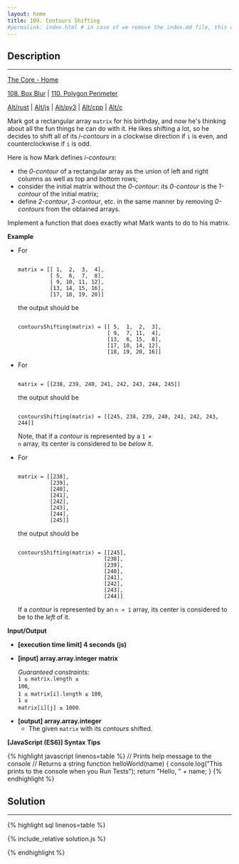 ```yaml
---
layout: home
title: 109. Contours Shifting
#permalink: index.html # in case of we remove the index.md file, this doc will be the index page
---
```


<div class="row">
<div class="columnStmt" markdown="1">

## Description

---

[The Core - Home](../../code-signal-arcade-thecore/README.html)

[108. Box Blur](../108_boxBlur/README.html) | [110. Polygon Perimeter](../110_polygonPerimeter/README.html)

[Alt/rust](./Alt_rust/README.md) | [Alt/js](./Alt_js/README.html) | [Alt/py3](./Alt_py3/README.md) | [Alt/cpp](./Alt_cpp/README.md) | [Alt/c](./Alt_c/README.md)

Mark got a rectangular array <code>matrix</code> for his birthday, and now he's thinking about all the fun things he can do with it. He likes shifting a lot, so he decides to shift all of its _i-contours_ in a clockwise direction if <code>i</code> is even, and counterclockwise if <code>i</code> is odd.

Here is how Mark defines _i-contours_:

- the _0-contour_ of a rectangular array as the union of left and right columns as well as top and bottom rows;
- consider the initial matrix without the _0-contour_: its _0-contour_ is the _1-contour_ of the initial matrix;
- define _2-contour_, _3-contour_, etc. in the same manner by removing _0-contours_ from the obtained arrays.

Implement a function that does exactly what Mark wants to do to his matrix.

**Example**

- For

  <code type='preformat'>
  matrix = [[ 1,  2,  3,  4],
            [ 5,  6,  7,  8],
            [ 9, 10, 11, 12],
            [13, 14, 15, 16],
            [17, 18, 19, 20]]
  </code>

  the output should be

  <code type='preformat'>
  contoursShifting(matrix) = [[ 5,  1,  2,  3],
                              [ 9,  7, 11,  4],
                              [13,  6, 15,  8],
                              [17, 10, 14, 12],
                              [18, 19, 20, 16]]
  </code>

- For

  <code type='preformat'>
  matrix = [[238, 239, 240, 241, 242, 243, 244, 245]]
  </code>

  the output should be

  <code type='preformat'>
  contoursShifting(matrix) = [[245, 238, 239, 240, 241, 242, 243, 244]]
  </code>

  Note, that if a _contour_ is represented by a <code>1 × n</code> array, its center is considered to be _below_ it.

- For

  <code type='preformat'>
  matrix = [[238],
            [239],
            [240],
            [241],
            [242],
            [243],
            [244],
            [245]]
  </code>

  the output should be

  <code type='preformat'>
  contoursShifting(matrix) = [[245],
                             [238],
                             [239],
                             [240],
                             [241],
                             [242],
                             [243],
                             [244]]
  </code>

  If a _contour_ is represented by an <code>n × 1</code> array, its center is considered to be to the _left_ of it.

**Input/Output**

- **[execution time limit] 4 seconds (js)**

- **[input] array.array.integer matrix**

  _Guaranteed constraints:_<br>
  <code>1 ≤ matrix.length ≤ 100</code>,<br>
  <code>1 ≤ matrix[i].length ≤ 100</code>,<br>
  <code>1 ≤ matrix[i][j] ≤ 1000</code>.

* **[output] array.array.integer**
  - The given <code>matrix</code> with its _contours_ shifted.

**[JavaScript (ES6)] Syntax Tips**

{% highlight javascript linenos=table %}
// Prints help message to the console
// Returns a string
function helloWorld(name) {
console.log("This prints to the console when you Run Tests");
return "Hello, " + name;
}
{% endhighlight %}

</div>
<div class="columnSol" markdown="1">

## Solution

---

{% highlight sql linenos=table %}

{% include_relative solution.js %}

{% endhighlight %}

</div>
</div>
